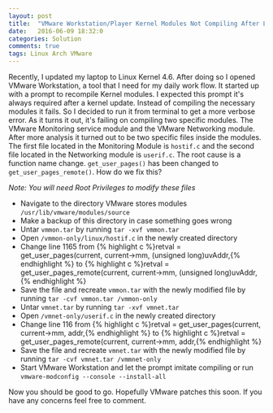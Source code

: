 ```yaml
---
layout: post
title:  "VMware Workstation/Player Kernel Modules Not Compiling After Linux Kernel 4.6"
date:   2016-06-09 18:32:0
categories: Solution
comments: true
tags: Linux Arch VMware
---
```

Recently, I updated my laptop to Linux Kernel 4.6. After doing so I opened VMware Workstation, a tool that I need for my daily work flow. It started up with a prompt to recompile Kernel modules. I expected this prompt it's always required after a kernel update. Instead of compiling the necessary modules it fails. So I decided to run it from terminal to get a more verbose error. As it turns it out, it's failing on compiling two specific modules. The VMware Monitoring service module and the VMware Networking module. After more analysis it turned out to be two specific files inside the modules. The first file located in the Monitoring Module is ```hostif.c``` and the second file located in the Networking module is ```userif.c```. The root cause is a function name change. ```get_user_pages()``` has been changed to ```get_user_pages_remote()```. How do we fix this?
<!--more-->

_Note: You will need Root Privileges to modify these files_

* Navigate to the directory VMware stores modules ```/usr/lib/vmware/modules/source```
* Make a backup of this directory in case something goes wrong
* Untar ```vmmon.tar``` by running ```tar -xvf vmmon.tar```
* Open ```/vmmon-only/linux/hostif.c``` in the newly created directory
* Change line 1165 from {% highlight c %}retval = get_user_pages(current, current->mm, (unsigned long)uvAddr,{% endhighlight %} to {% highlight c %}retval = get_user_pages_remote(current, current->mm, (unsigned long)uvAddr,{% endhighlight %}
* Save the file and recreate ```vmmon.tar``` with the newly modified file by running ```tar -cvf vmmon.tar /vmmon-only```
* Untar ```vmnet.tar``` by running ```tar -xvf vmnet.tar```
* Open ```/vmnet-only/userif.c``` in the newly created directory
* Change line 116 from {% highlight c %}retval = get_user_pages(current, current->mm, addr,{% endhighlight %} to {% highlight c %}retval = get_user_pages_remote(current, current->mm, addr,{% endhighlight %}
* Save the file and recreate ```vmnet.tar``` with the newly modified file by running ```tar -cvf vmnet.tar /vmmnet-only```
* Start VMware Workstation and let the prompt imitate compiling or run ```vmware-modconfig --console --install-all```

Now you should be good to go. Hopefully VMware patches this soon. If you have any concerns feel free to comment.
